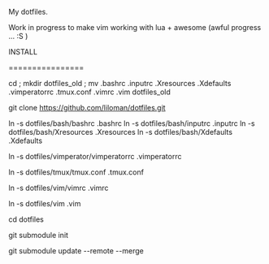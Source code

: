 
My dotfiles. 

Work in progress to make vim working with lua + awesome (awful progress ... :S )


INSTALL

================

cd ; mkdir dotfiles_old ; mv .bashrc .inputrc .Xresources .Xdefaults .vimperatorrc .tmux.conf .vimrc .vim dotfiles_old

git clone https://github.com/liloman/dotfiles.git 

ln -s dotfiles/bash/bashrc .bashrc
ln -s dotfiles/bash/inputrc .inputrc
ln -s dotfiles/bash/Xresources .Xresources
ln -s dotfiles/bash/Xdefaults .Xdefaults


ln -s dotfiles/vimperator/vimperatorrc .vimperatorrc

ln -s dotfiles/tmux/tmux.conf .tmux.conf

ln -s dotfiles/vim/vimrc .vimrc

ln -s dotfiles/vim .vim

cd dotfiles

git submodule init

git submodule update --remote --merge
